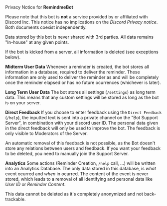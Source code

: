 Privacy Notice for **RemindmeBot**

Please note that this bot is **not** a service provided by or affiliated with Discord Inc.
This notice has no implications on the *Discord Privacy notice*. Both documents coexist independently.


Data stored by this bot is never shared with 3rd parties.
All data remains "In-house" at any given points.

If the bot is kicked from a server, all information is deleted (see exceptions below).


__**Midterm User Data**__
Whenever a reminder is created, the bot stores all information in a database, required to deliver the reminder.
These information are only used to deliver the reminder as and will be completely once the reminder elapsed or has no future ocurrences (whichever is later).


__**Long Term User Data**__
The bot stores all settings (`/settings`) as long term data.
This means that any custom settings will be stored as long as the bot is on your server.


__Direct Feedback__
If you choose to enter feedback using the `Direct Feedback` (`/help`), the inputted text is sent into a private channel on the "Bot Support Server", in combination with your discord user ID.
The personal data given in the direct feedback will only be used to improve the bot. The feedback is only visible to Moderators of the Server.

An automatic removal of this feedback is not possible, as the Bot doesn't store any relations between users and feedback.
If you want your feedback to be deleted, you need to manually join the Support Server.


__Analytics__
Some actions (Reminder Creation, `/help` call, ...) will be written into an Analytics Database.
The only data stored in this database, is *what* event ocurred and *when* in ocurred. The content of the event is never stored, 
which leads to a removal of all identifying and personal data like *User ID* or *Reminder Content*.

This data cannot be deleted as it's completely anonymized and not back-trackable.